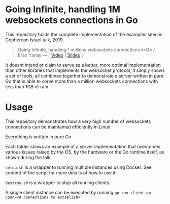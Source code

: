 # Going Infinite, handling 1M websockets connections in Go
This repository holds the complete implementation of the examples seen in Gophercon Israel talk, 2019.

> Going Infinite, handling 1 millions websockets connections in Go / Eran Yanay &mdash; [ [Video](https://www.youtube.com/watch?v=LI1YTFMi8W4) | [Slides](https://speakerdeck.com/eranyanay/going-infinite-handling-1m-websockets-connections-in-go) ]

It doesnt intend or claim to serve as a better, more optimal implementation than other libraries that implements the websocket protocol, it simply shows a set of tools, all combined together to demonstrate a server written in pure Go that is able to serve more than a million websockets connections with less than 1GB of ram.

# Usage
This repository demonstrates how a very high number of websockets connections can be maintained efficiently in Linux

Everything is written in pure Go

Each folder shows an example of a server implementation that overcomes various issues raised by the OS, by the hardware or the Go runtime itself, as shown during the talk.

`setup.sh` is a wrapper to running multiple instances using Docker. See content of the script for more details of how to use it.

`destroy.sh` is a wrapper to stop all running clients.

A single client instance can be executed by running `go run client.go -conn=<# connections to establish>`
